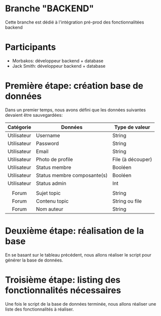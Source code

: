 # Branche "BACKEND"
Cette branche est dédié à l'intégration pré-prod des fonctionnalitées backend

Participants
==================
  * Morbakos: développeur backend + database
  * Jack Smith: développeur backend + database
  
Première étape: création base de données
========================================
  Dans un premier temps, nous avons défini que les données suivantes devaient être sauvegardées:

   Catégorie  | Données                    | Type de valeur   |
  :----------:|----------------------------|------------------|
  Utilisateur |Username                    |String            |
  Utilisateur |Password                    |String            |
  Utilisateur |Email                       |String            |
  Utilisateur |Photo de profile            |File (à découper) | 
  Utilisateur |Status membre               |Booléen           |
  Utilisateur |Status membre composante(s) |Booléen           |
  Utilisateur |Status admin                |Int               |
   | | |
  Forum       |Sujet topic                 |String
  Forum       |Contenu topic               |String ou file
  Forum       |Nom auteur                  |String

Deuxième étape: réalisation de la base
======================================
  En se basant sur le tableau précédent, nous allons réaliser le script pour générer la base de données.

Troisième étape: listing des fonctionnalités nécessaires
=========================================================
  Une fois le script de la base de données terminée, nous allons réaliser une liste des fonctionnalités à réaliser.